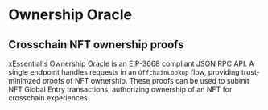# Ownership Oracle
## Crosschain NFT ownership proofs

xEssential's Ownership Oracle is an EIP-3668 compliant JSON RPC API. A single endpoint handles requests in an `OffchainLookup` flow, providing trust-minimzed proofs of NFT ownership. These proofs can be used to submit NFT Global Entry transactions, authorizing ownership of an NFT for crosschain experiences.

